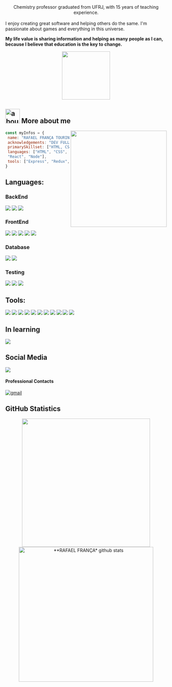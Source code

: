 <div align="center">Chemistry professor graduated from UFRJ, with 15 years of teaching experience.</div> </br>
I enjoy creating great software and helping others do the same. I'm passionate about games and everything in this universe.</br>

<b>My life value is sharing information and helping as many people as I can, because I believe that education is the key to change.</b>

<div align="center">
 
<!-- ![Chrono](https://user-images.githubusercontent.com/97207322/157172121-962cbdb4-a798-4773-b9f9-02643ff0cdab.gif)  -->
 <img src="https://user-images.githubusercontent.com/97207322/157172121-962cbdb4-a798-4773-b9f9-02643ff0cdab.gif" width="150px">

 </div>

## <img width="45" alt="about" src="https://raw.github.com/elizarov/elizarov/master/about.png"> More about me

<img align="right" width="300" src="https://i2.wp.com/allhtaccess.info/wp-content/uploads/2018/03/programming.gif?fit=1281%2C716&ssl=1" />


```javascript
const myInfos = {
 name: "RAFAEL FRANÇA TOURINHO",
 acknowledgements: "DEV FULL STACK",
 primarySkillset: ["HTML, CSS, JavaScript", "Node", "TypeScript", "Docker", "React", "MongoDB", "MySQL"],
 languages: ["HTML", "CSS", "JavaScript", "TypeScript", "MySQL", 
 "React", "Node"],
 tools: ["Express", "Redux", "ContextAPI", "Docker", "Git" ]
}
```

## **Languages:**

### **BackEnd**
<section>
 <img src="https://img.shields.io/badge/JavaScript-323330?style=for-the-badge&logo=javascript&logoColor=F7DF1E" />
 <img src="https://img.shields.io/badge/TypeScript-007ACC?style=for-the-badge&logo=typescript&logoColor=white" />
 <img src="https://img.shields.io/badge/Node.js-339933?style=for-the-badge&logo=nodedotjs&logoColor=white" />
</section>

### **FrontEnd**
<section>
 <img src="https://img.shields.io/badge/JavaScript-323330?style=for-the-badge&logo=javascript&logoColor=F7DF1E" />
 <img src="https://img.shields.io/badge/TypeScript-007ACC?style=for-the-badge&logo=typescript&logoColor=white" />
 <img src="https://img.shields.io/badge/React-20232A?style=for-the-badge&logo=react&logoColor=61DAFB" />
 <img src="https://img.shields.io/badge/HTML5-E34F26?style=for-the-badge&logo=html5&logoColor=white" />
 <img src="https://img.shields.io/badge/CSS3-1572B6?style=for-the-badge&logo=css3&logoColor=white" />
</section>

### **Database**
<section>
 <img src="https://img.shields.io/badge/MySQL-005C84?style=for-the-badge&logo=mysql&logoColor=white" />
 <img src="https://img.shields.io/badge/MongoDB-4EA94B?style=for-the-badge&logo=mongodb&logoColor=white" />
</section>

### **Testing**
<section>
  <img src="https://img.shields.io/badge/Jest-C21325?style=for-the-badge&logo=jest&logoColor=white" />
  <img src="https://img.shields.io/badge/Mocha-8D6748?style=for-the-badge&logo=Mocha&logoColor=white">
  <img src="https://img.shields.io/badge/Chai-f7e9c8?style=for-the-badge&logo=mocha&logoColor=a84d45">
</section>

## **Tools:**
<section>
 <img src="https://img.shields.io/badge/Express.js-000000?style=for-the-badge&logo=express&logoColor=white" />
 <img src="https://img.shields.io/badge/Docker-2CA5E0?style=for-the-badge&logo=docker&logoColor=white" />
 <img src="https://img.shields.io/badge/GIT-E44C30?style=for-the-badge&logo=git&logoColor=white" />
 <img src="https://img.shields.io/badge/eslint-3A33D1?style=for-the-badge&logo=eslint&logoColor=white" />
 <img src="https://img.shields.io/badge/Redux-593D88?style=for-the-badge&logo=redux&logoColor=white" />
 <img src="https://img.shields.io/badge/Sequelize-52B0E7?style=for-the-badge&logo=Sequelize&logoColor=white" />
 <img src="https://img.shields.io/badge/Prisma-3982CE?style=for-the-badge&logo=Prisma&logoColor=white" />
 <img src="https://img.shields.io/badge/SOLID-007ABB?style=for-the-badge&logo=solid&logoColor=white" />
 <img src="https://img.shields.io/badge/Tailwind_CSS-38B2AC?style=for-the-badge&logo=tailwind-css&logoColor=white" />
 <img src="https://img.shields.io/badge/ts--node-3178C6?style=for-the-badge&logo=ts-node&logoColor=white" />
 <img src="https://img.shields.io/badge/Mongoose-4EA94B?style=for-the-badge&logo=mongodb&logoColor=white" />
</section>

## **In learning**

<img src="https://img.shields.io/badge/Python-FFD43B?style=for-the-badge&logo=python&logoColor=blue" />


## **Social Media**

<!-- <p align="left">
<a href="https://instagram.com/rafael_franca_/">
    <img
      align="center"
      src="https://img.shields.io/badge/Instagram-1C1C1C?style=for-the-badge&logo=instagram&logoColor=00FFFF"
      target="_blank"
    />
  </a> -->
  
  <a href="https://www.linkedin.com/in/rafael-franca-tourinho/">
    <img
         align="center"
         src="https://img.shields.io/badge/LinkedIn-1C1C1C?style=for-the-badge&logo=linkedin&logoColor=00FFFF"
         target="_blank"
         />
  </a>
   
   
 
  </p>
  
#### Professional Contacts

<p align="left">
 <a href="mailto:rafaelftourinho@gmail.com">
    <img
         align="center"
         src="https://img.shields.io/badge/Gmail-1C1C1C?style=for-the-badge&logo=gmail&logoColor=00FFFF" 
         alt="gmail"
         target="_blank"
         />
  </a>
 </p>


## **GitHub Statistics**

<div align="center">
<a href="https://github.com/rafaelftourinho">
  <img align="center" src="https://github-readme-stats.vercel.app/api/top-langs/?username=rafaelftourinho&langs_count=7&theme=dark&hide_langs_below=1&layout=compact"  heigth="160em" width="400px"/>
</a>

<a href="https://github.com/rafaelftourinho">
 <img align="center" src="https://github-readme-stats.vercel.app/api?username=rafaelftourinho&show_icons=true&theme=dark&line_height=33&count_private=true" alt="**RAFAEL FRANÇA* github stats" heigth="160em" width="420px"/>
</a>
